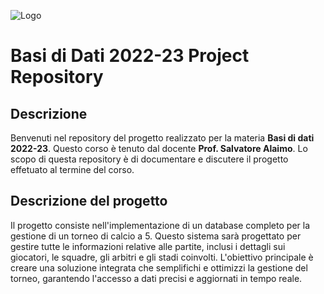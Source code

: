 ![Logo](https://images.squarespace-cdn.com/content/v1/60056c48dfad4a3649200fc0/1613294634908-3HTA3TR74HYYSNEIZSIJ/UniCT-Logo.jpg?format=1000w)


# Basi di Dati 2022-23 Project Repository

## Descrizione

Benvenuti nel repository del progetto realizzato per la materia **Basi di dati 2022-23**. 
Questo corso è tenuto dal docente **Prof. Salvatore Alaimo**. 
Lo scopo di questa repository è di documentare e discutere il progetto effetuato al termine del corso.

## Descrizione del progetto 
Il progetto consiste nell'implementazione di un database completo per la gestione di un torneo di calcio a 5. Questo sistema sarà progettato per gestire tutte le informazioni relative alle partite, inclusi i dettagli sui giocatori, le squadre, gli arbitri e gli stadi coinvolti. L'obiettivo principale è creare una soluzione integrata che semplifichi e ottimizzi la gestione del torneo, garantendo l'accesso a dati precisi e aggiornati in tempo reale.
